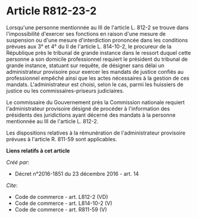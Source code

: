 # Article R812-23-2

Lorsqu'une personne mentionnée au III de l'article L. 812-2 se trouve dans l'impossibilité d'exercer ses fonctions en raison
d'une mesure de suspension ou d'une mesure d'interdiction prononcée dans les conditions prévues aux 3° et 4° du II de
l'article L. 814-10-2, le procureur de la République près le tribunal de grande instance dans le ressort duquel cette
personne a son domicile professionnel requiert le président du tribunal de grande instance, statuant sur requête, de désigner
sans délai un administrateur provisoire pour exercer les mandats de justice confiés au professionnel empêché ainsi que les
actes nécessaires à la gestion de ces mandats. L'administrateur est choisi, selon le cas, parmi les huissiers de justice ou
les commissaires-priseurs judiciaires. 

Le commissaire du Gouvernement près la Commission nationale requiert l'administrateur provisoire désigné de procéder à
l'information des présidents des juridictions ayant décerné des mandats à la personne mentionnée au III de l'article L.
812-2. 

Les dispositions relatives à la rémunération de l'administrateur provisoire prévues à l'article R. 811-59 sont applicables.

**Liens relatifs à cet article**

_Créé par_:

  - Décret n°2016-1851 du 23 décembre 2016 - art. 14

_Cite_:

  - Code de commerce - art. L812-2 (VD)
  - Code de commerce - art. L814-10-2 (V)
  - Code de commerce - art. R811-59 (V)
